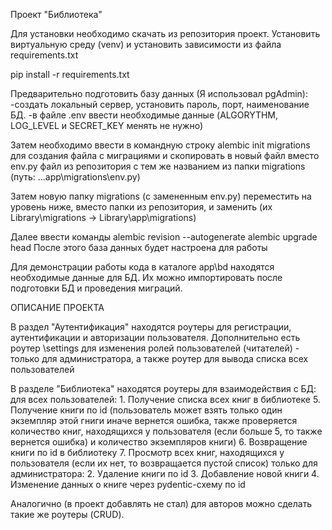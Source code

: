 Проект "Библиотека"

Для установки необходимо скачать из репозитория проект. Установить виртуальную среду (venv) и установить зависимости из файла requirements.txt
  
  pip install -r requirements.txt
     
Предварительно подготовить базу данных (Я использовал pgAdmin):
  -создать локальный сервер, установить пароль, порт, наименование БД.
  -в файле .env ввести необходимые данные (ALGORYTHM, LOG_LEVEL и SECRET_KEY менять не нужно)

Затем необходимо ввести в командную строку
     alembic init migrations для создания файла с миграциями и скопировать в новый файл вместо env.py файл из репозитория с тем же названием из папки migrations (путь: ...app\migrations\env.py)
     
Затем новую папку migrations (с замененным env.py) переместить на уровень ниже, вместо папки из репозитория, и заменить (их Library\migrations -> Library\app\migrations)

Далее ввести команды
     alembic revision --autogenerate
     alembic upgrade head
После этого база данных будет настроена для работы

Для демонстрации работы кода в каталоге app\bd находятся необходимые данные для БД. Их можно импортировать после подготовки БД и проведения миграций.

ОПИСАНИЕ ПРОЕКТА

В раздел "Аутентификация" находятся роутеры для регистрации, аутентификации и авторизации пользователя. Дополнительно есть роутер \settings для изменения ролей пользователей (читателей) - только для администратора, а также роутер
для вывода списка всех пользователей

В разделе "Библиотека" находятся роутеры для взаимодействия с БД:
  для всех пользователей:
    1. Получение списка всех книг в библиотеке
    5. Получение книги по id (пользователь может взять только один экземпляр этой гниги иначе вернется ошибка, также проверяется количество книг, находящихся у пользователя 
    (если больше 5, то также вернется ошибка) и количество экземпляров книги)
    6. Возвращение книги по id в библиотеку
    7. Просмотр всех книг, находящихся у пользователя (если их нет, то возвращается пустой список)
  только для администратора:
    2. Удаление книги по id
    3. Добавление новой книги
    4. Изменение данных о книге через pydentic-схему по id

Аналогично (в проект добавлять не стал) для авторов можно сделать такие же роутеры (CRUD).

